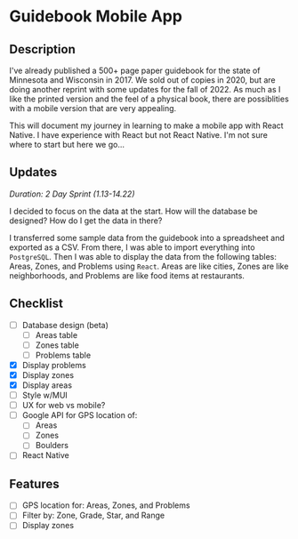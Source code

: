 # Guidebook Mobile App



<!-- Description -->
## Description

I've already published a 500+ page paper guidebook for the state of Minnesota and Wisconsin in 2017. We sold out of copies in 2020, but are doing another reprint with some updates for the fall of 2022. As much as I like the printed version and the feel of a physical book, there are possiblities with a mobile version that are very appealing.

This will document my journey in learning to make a mobile app with React Native. I have experience with React but not React Native. I'm not sure where to start but here we go...

<!-- Updates -->
## Updates

_Duration: 2 Day Sprint (1.13-14.22)_

I decided to focus on the data at the start. How will the database be designed? How do I get the data in there?

I transferred some sample data from the guidebook into a spreadsheet and exported as a CSV. From there, I was able to import everything into `PostgreSQL`. Then I was able to display the data from the following tables: Areas, Zones, and Problems using `React`. Areas are like cities, Zones are like neighborhoods, and Problems are like food items at restaurants.

<!-- TODO: I'll work on styling the components to get a better understanding of the UI/UX -->

<!-- Checklist -->
## Checklist

- [ ] Database design (beta)
    - [ ] Areas table
    - [ ] Zones table
    - [ ] Problems table
- [x] Display problems
- [x] Display zones
- [x] Display areas
- [ ] Style w/MUI
- [ ] UX for web vs mobile?
- [ ] Google API for GPS location of:
    - [ ] Areas
    - [ ] Zones
    - [ ] Boulders
- [ ] React Native

<!-- Features -->
## Features

- [ ] GPS location for: Areas, Zones, and Problems
- [ ] Filter by: Zone, Grade, Star, and Range
- [ ] Display zones
